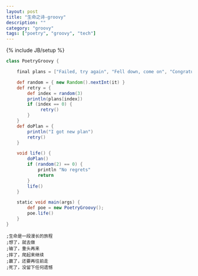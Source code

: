 ```yaml
---
layout: post
title: "生命之诗-groovy"
description: ""
category: "groovy"
tags: ["poetry", "groovy", "tech"]
---
```

{% include JB/setup %}

```groovy
class PoetryGroovy {

    final plans = ["Failed, try again", "Fell down, come on", "Congratulations, keep going"]

    def random = { new Random().nextInt(it) }
    def retry = {
        def index = random(3)
        println(plans[index])
        if (index == 0) {
             retry()
        }
    }
    def doPlan = {
        println("I got new plan")
        retry()
    }

    void life() {
        doPlan()
        if (random(2) == 0) {
            println "No regrets"
            return
        }
        life()
    }

    static void main(args) {
        def poe = new PoetryGroovy();
        poe.life()
    }
}
```

    ;生命是一段漫长的旅程
    ;想了，就去做
    ;输了，重头再来
    ;摔了，爬起来继续
    ;赢了，还要再往前走
    ;死了，没留下任何遗憾